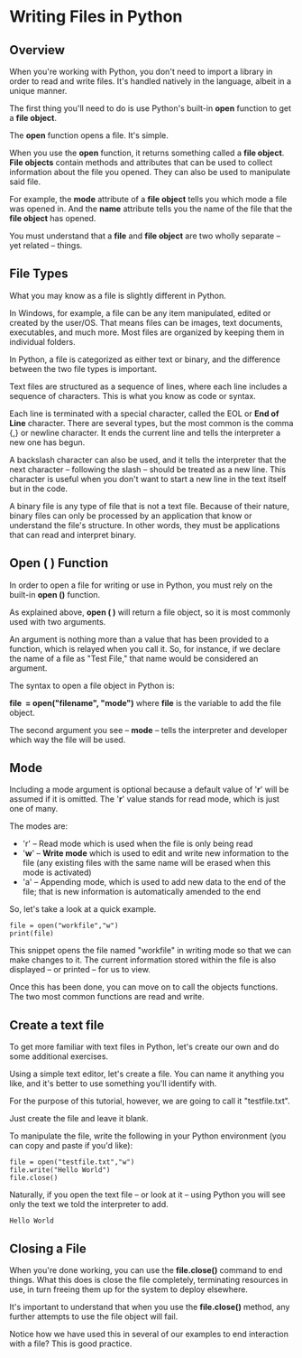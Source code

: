Writing Files in Python
===================================

Overview
--------

  
When you're working with Python, you don't need to import a library in order to read and write files. It's handled natively in the language, albeit in a unique manner.  
  
The first thing you'll need to do is use Python's built-in **open** function to get a **file object**.  
  
The **open** function opens a file. It's simple.  
  
When you use the **open** function, it returns something called a **file object**. **File objects** contain methods and attributes that can be used to collect information about the file you opened. They can also be used to manipulate said file.  
  
For example, the **mode** attribute of a **file object** tells you which mode a file was opened in. And the **name** attribute tells you the name of the file that the **file object** has opened.  
  
You must understand that a **file** and **file object** are two wholly separate – yet related – things.

File Types
----------

  
What you may know as a file is slightly different in Python. 

In Windows, for example, a file can be any item manipulated, edited or created by the user/OS. That means files can be images, text documents, executables, and much more. Most files are organized by keeping them in individual folders. 

In Python, a file is categorized as either text or binary, and the difference between the two file types is important. 

Text files are structured as a sequence of lines, where each line includes a sequence of characters. This is what you know as code or syntax. 

Each line is terminated with a special character, called the EOL or **End of Line** character. There are several types, but the most common is the comma {,} or newline character. It ends the current line and tells the interpreter a new one has begun. 

A backslash character can also be used, and it tells the interpreter that the next character – following the slash – should be treated as a new line. This character is useful when you don't want to start a new line in the text itself but in the code. 

A binary file is any type of file that is not a text file. Because of their nature, binary files can only be processed by an application that know or understand the file's structure. In other words, they must be applications that can read and interpret binary.  
  

Open ( ) Function
-----------------

  
In order to open a file for writing or use in Python, you must rely on the built-in **open ()** function. 

As explained above, **open ( )** will return a file object, so it is most commonly used with two arguments.  

An argument is nothing more than a value that has been provided to a function, which is relayed when you call it. So, for instance, if we declare the name of a file as "Test File," that name would be considered an argument. 

The syntax to open a file object in Python is: 

**file  = open("filename", "mode")** where **file** is the variable to add the file object. 

The second argument you see – **mode** – tells the interpreter and developer which way the file will be used.  
  

Mode
----

  
Including a mode argument is optional because a default value of '**r**' will be assumed if it is omitted. The '**r**' value stands for read mode, which is just one of many. 

The modes are: 

*   'r' – Read mode which is used when the file is only being read 
*   '**w**' – **Write mode** which is used to edit and write new information to the file (any existing files with the same name will be erased when this mode is activated) 
*   'a' – Appending mode, which is used to add new data to the end of the file; that is new information is automatically amended to the end 

So, let's take a look at a quick example. 

```
file = open("workfile","w")
print(file)
```

This snippet opens the file named "workfile" in writing mode so that we can make changes to it. The current information stored within the file is also displayed – or printed – for us to view. 

Once this has been done, you can move on to call the objects functions. The two most common functions are read and write.  
  

Create a text file
------------------

  
To get more familiar with text files in Python, let's create our own and do some additional exercises. 

Using a simple text editor, let's create a file. You can name it anything you like, and it's better to use something you'll identify with. 

For the purpose of this tutorial, however, we are going to call it "testfile.txt". 

Just create the file and leave it blank. 

To manipulate the file, write the following in your Python environment (you can copy and paste if you'd like):  
  
```
file = open("testfile.txt","w")
file.write("Hello World")
file.close()
```
  
Naturally, if you open the text file – or look at it – using Python you will see only the text we told the interpreter to add.  
  

```Hello World```

  

  

Closing a File
--------------

  
When you're done working, you can use the **file.close()** command to end things. What this does is close the file completely, terminating resources in use, in turn freeing them up for the system to deploy elsewhere. 

It's important to understand that when you use the **file.close()** method, any further attempts to use the file object will fail. 

Notice how we have used this in several of our examples to end interaction with a file? This is good practice.  
  

